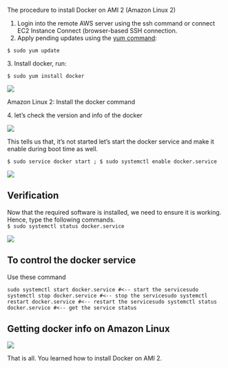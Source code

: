 The procedure to install Docker on AMI 2 (Amazon Linux 2)

1.  Login into the remote AWS server using the ssh command or connect EC2 Instance Connect (browser-based SSH connection.
2.  Apply pending updates using the [yum command](https://www.cyberciti.biz/faq/rhel-centos-fedora-linux-yum-command-howto/?utm_source=Linux_Unix_Command&utm_medium=faq&utm_campaign=nixcmd):

`$ sudo yum update`

3\. Install docker, run:

`$ sudo yum install docker`

![](https://miro.medium.com/max/700/1*iZwaFYN7h5rFWQGYv15neQ.png)

Amazon Linux 2: Install the docker command

4\. let’s check the version and info of the docker

![](https://miro.medium.com/max/700/1*mbDvoKWNmPs09y4ije1JSA.png)

This tells us that, it’s not started let’s start the docker service and make it enable during boot time as well.

`$ sudo service docker start ; $ sudo systemctl enable docker.service`

![](https://miro.medium.com/max/700/1*dXCoMaZFW8ASc-WJ863W5A.png)

## Verification

Now that the required software is installed, we need to ensure it is working. Hence, type the following commands.  
`$ sudo systemctl status docker.service`

![](https://miro.medium.com/max/700/1*SK3NATLQ0QDg6dHhjtAGzw.png)

## To control the docker service

Use these command

```
sudo systemctl start docker.service #<-- start the servicesudo systemctl stop docker.service #<-- stop the servicesudo systemctl restart docker.service #<-- restart the servicesudo systemctl status docker.service #<-- get the service status
```

## Getting docker info on Amazon Linux

![](https://miro.medium.com/max/700/1*YDKvBHphmOPgPz-zAj6QhQ.png)

That is all. You learned how to install Docker on AMI 2.